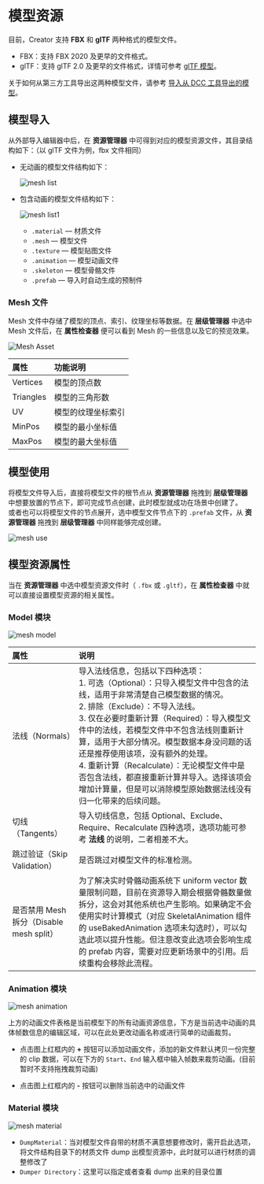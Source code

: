 # 模型资源

目前，Creator 支持 **FBX** 和 **glTF** 两种格式的模型文件。

- FBX：支持 FBX 2020 及更早的文件格式。
- glTF：支持 glTF 2.0 及更早的文件格式，详情可参考 [glTF 模型](./glTF.md)。

关于如何从第三方工具导出这两种模型文件，请参考 [导入从 DCC 工具导出的模型](./dcc-export-mesh.md)。

## 模型导入

从外部导入编辑器中后，在 **资源管理器** 中可得到对应的模型资源文件，其目录结构如下：（以 glTF 文件为例，fbx 文件相同）

- 无动画的模型文件结构如下：

    ![mesh list](mesh/mesh_list.png)

- 包含动画的模型文件结构如下：

    ![mesh list1](mesh/mesh_list_1.png)

    - `.material` — 材质文件
    - `.mesh` — 模型文件
    - `.texture` — 模型贴图文件
    - `.animation` — 模型动画文件
    - `.skeleton` — 模型骨骼文件
    - `.prefab` — 导入时自动生成的预制件

### Mesh 文件

Mesh 文件中存储了模型的顶点、索引、纹理坐标等数据。在 **层级管理器** 中选中 Mesh 文件后，在 **属性检查器** 便可以看到 Mesh 的一些信息以及它的预览效果。

![Mesh Asset](mesh/mesh-asset-preview.png)

| 属性 | 功能说明 |
| :-- | :-- |
| Vertices | 模型的顶点数 |
| Triangles | 模型的三角形数 |
| UV | 模型的纹理坐标索引 |
| MinPos | 模型的最小坐标值 |
| MaxPos | 模型的最大坐标值 |

## 模型使用

将模型文件导入后，直接将模型文件的根节点从 **资源管理器** 拖拽到 **层级管理器** 中想要放置的节点下，即可完成节点创建，此时模型就成功在场景中创建了。<br>
或者也可以将模型文件的节点展开，选中模型文件节点下的 `.prefab` 文件，从 **资源管理器** 拖拽到 **层级管理器** 中同样能够完成创建。

![mesh use](mesh/mesh_use.gif)

## 模型资源属性

当在 **资源管理器** 中选中模型资源文件时（ `.fbx` 或 `.gltf`），在 **属性检查器** 中就可以直接设置模型资源的相关属性。

### Model 模块

![mesh model](mesh/mesh_model.jpg)

| 属性 | 说明 |
| :--- | :--- |
| 法线（Normals） | 导入法线信息，包括以下四种选项：<br>1. 可选（Optional）：只导入模型文件中包含的法线，适用于非常清楚自己模型数据的情况。<br>2. 排除（Exclude）：不导入法线。<br>3. 仅在必要时重新计算（Required）：导入模型文件中的法线，若模型文件中不包含法线则重新计算，适用于大部分情况。模型数据本身没问题的话还是推荐使用该项，没有额外的处理。<br>4. 重新计算（Recalculate）：无论模型文件中是否包含法线，都直接重新计算并导入。选择该项会增加计算量，但是可以消除模型原始数据法线没有归一化带来的后续问题。 |
| 切线（Tangents） | 导入切线信息，包括 Optional、Exclude、Require、Recalculate 四种选项，选项功能可参考 **法线** 的说明，二者相差不大。 |
| 跳过验证（Skip Validation）| 是否跳过对模型文件的标准检测。 |
| 是否禁用 Mesh 拆分（Disable mesh split） | 为了解决实时骨骼动画系统下 uniform vector 数量限制问题，目前在资源导入期会根据骨骼数量做拆分，这会对其他系统也产生影响。如果确定不会使用实时计算模式（对应 SkeletalAnimation 组件的 useBakedAnimation 选项未勾选时），可以勾选此项以提升性能。但注意改变此选项会影响生成的 prefab 内容，需要对应更新场景中的引用。后续重构会移除此流程。 |

### Animation 模块

![mesh animation](mesh/mesh_animation.jpg)

上方的动画文件表格是当前模型下的所有动画资源信息，下方是当前选中动画的具体帧数信息的编辑区域，可以在此处更改动画名称或进行简单的动画裁剪。

- 点击图上红框内的 **+** 按钮可以添加动画文件，添加的新文件默认拷贝一份完整的 clip 数据，可以在下方的 `Start`、`End` 输入框中输入帧数来裁剪动画。(目前暂时不支持拖拽裁剪动画)

- 点击图上红框内的 **-** 按钮可以删除当前选中的动画文件

### Material 模块

![mesh material](mesh/mesh_material.jpg)

- `DumpMaterial`：当对模型文件自带的材质不满意想要修改时，需开启此选项，将文件结构目录下的材质文件 dump 出模型资源中，此时就可以进行材质的调整修改了
- `Dumper Directory`：这里可以指定或者查看 dump 出来的目录位置
